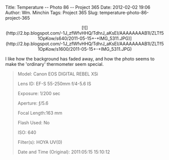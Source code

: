 Title: Temperature -- Photo 86 -- Project 365
Date: 2012-02-02 19:06
Author: Wm. Minchin
Tags: Project 365
Slug: temperature-photo-86-project-365

<div class="separator" style="clear: both; text-align: center;">

<p>
[![](http://2.bp.blogspot.com/-1J_zfWfvHHQ/TdhrJ_aKsEI/AAAAAAAAB1I/ZLTf51OpKow/s640/2011-05-15+-+IMG_5311.JPG)](http://2.bp.blogspot.com/-1J_zfWfvHHQ/TdhrJ_aKsEI/AAAAAAAAB1I/ZLTf51OpKow/s1600/2011-05-15+-+IMG_5311.JPG)

</div>

I like how the background has faded away, and how the photo seems to
make the 'ordinary' thermometer seem special.

> 
> <span style="color: #666666;">Model: </span>Canon EOS DIGITAL REBEL
> XSi
>
> <span style="color: #666666;">Lens ID: </span>EF-S 55-250mm f/4-5.6
> IS
>
> <span style="color: #666666;">Exposure: </span>1/200 sec
>
> <span style="color: #666666;">Aperture: </span>ƒ/5.6
>
> <span style="color: #666666;">Focal Length:</span>163 mm
>
> <span style="color: #666666;">Flash Used: </span>No
>
> <span style="color: #666666;">ISO: </span>640
>
> <span style="color: #666666;">Filter(s): </span>HOYA UV(0)
>
> <p>
> <span style="color: #666666;">Date and Time
> (Original): </span>2011:05:15 15:10:12

